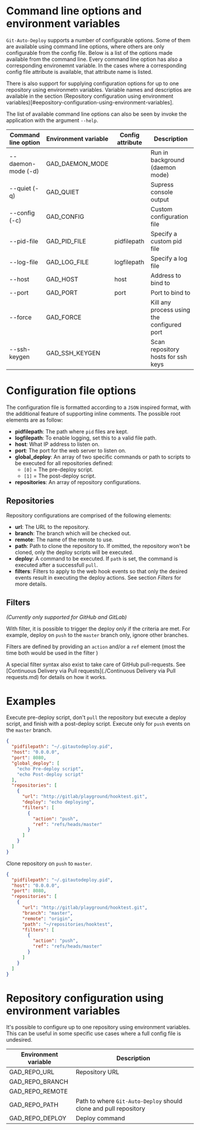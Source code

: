 # Command line options and environment variables

```Git-Auto-Deploy``` supports a number of configurable options. Some of them are available using command line options, where others are only configurable from the config file. Below is a list of the options made available from the command line. Every command line option has also a corresponding environemnt variable. In the cases where a corresponding config file attribute is available, that attribute name is listed.

There is also support for supplying configuration options for up to one repository using environmetn variables. Variable names and descriptios are available in the section (Repository configuration using environment variables)[#eepository-configuration-using-environment-variables].

The list of available command line options can also be seen by invoke the application with the argument ```--help```.

Command line option    | Environment variable | Config attribute | Description
---------------------- | -------------------- | ---------------- | --------------------------
--daemon-mode (-d)     | GAD_DAEMON_MODE      |                  | Run in background (daemon mode)
--quiet (-q)           | GAD_QUIET            |                  | Supress console output
--config (-c) <path>   | GAD_CONFIG           |                  | Custom configuration file
--pid-file <path>      | GAD_PID_FILE         | pidfilepath      | Specify a custom pid file
--log-file <path>      | GAD_LOG_FILE         | logfilepath      | Specify a log file
--host <host>          | GAD_HOST             | host             | Address to bind to
--port <port>          | GAD_PORT             | port             | Port to bind to
--force                | GAD_FORCE            |                  | Kill any process using the configured port
--ssh-keygen           | GAD_SSH_KEYGEN       |                  | Scan repository hosts for ssh keys

# Configuration file options
The configuration file is formatted according to a `JSON` inspired format, with the additional feature of supporting inline comments. The possible root elements are 
as follow:

 - **pidfilepath**: The path where `pid` files are kept.
 - **logfilepath**: To enable logging, set this to a valid file path.
 - **host**: What IP address to listen on.
 - **port**: The port for the web server to listen on.
 - **global_deploy**: An array of two specific commands or path to scripts
   to be executed for all repositories defined:
    - `[0]` = The pre-deploy script.
    - `[1]` = The post-deploy script.
 - **repositories**: An array of repository configurations.

## Repositories
Repository configurations are comprised of the following elements:

 - **url**: The URL to the repository.
 - **branch**: The branch which will be checked out.
 - **remote**: The name of the remote to use.
 - **path**: Path to clone the repository to. If omitted, the repository won't
   be cloned, only the deploy scripts will be executed.
 - **deploy**: A command to be executed. If `path` is set, the command is 
   executed after a successfull `pull`.
 - **filters**: Filters to apply to the web hook events so that only the desired
   events result in executing the deploy actions. See section *Filters* for more
   details.

## Filters
*(Currently only supported for GitHub and GitLab)*

With filter, it is possible to trigger the deploy only if the criteria are met.
For example, deploy on `push` to the `master` branch only, ignore other branches.

Filters are defined by providing an `action` and/or a `ref` element (most the
time both would be used in the filter )

A special filter syntax also exist to take care of GitHub pull-requests. See 
[Continuous Delivery via Pull requests](./Continuous Delivery via Pull requests.md)
for details on how it works.

# Examples

Execute pre-deploy script, don't `pull` the repository but execute a deploy
script, and finish with a post-deploy script. Execute only for `push` events on
the `master` branch.

```json
{
  "pidfilepath": "~/.gitautodeploy.pid",
  "host": "0.0.0.0",
  "port": 8080,
  "global_deploy": [
    "echo Pre-deploy script",
    "echo Post-deploy script"
  ],
  "repositories": [
    {
      "url": "http://gitlab/playground/hooktest.git",
      "deploy": "echo deploying",
      "filters": [
        {
          "action": "push",
          "ref": "refs/heads/master"
        }
      ]
    }
  ]
}
```

Clone repository on `push` to `master`.

```json
{
  "pidfilepath": "~/.gitautodeploy.pid",
  "host": "0.0.0.0",
  "port": 8080,
  "repositories": [
    {
      "url": "http://gitlab/playground/hooktest.git",
      "branch": "master",
      "remote": "origin",
      "path": "~/repositories/hooktest",
      "filters": [
        {
          "action": "push",
          "ref": "refs/heads/master"
        }
      ]
    }
  ]
}
```

# Repository configuration using environment variables

It's possible to configure up to one repository using environment variables. This can be useful in some specific use cases where a full config file is undesired.

Environment variable | Description
-------------------- | --------------------------
GAD_REPO_URL         | Repository URL
GAD_REPO_BRANCH      |
GAD_REPO_REMOTE      |
GAD_REPO_PATH        | Path to where ```Git-Auto-Deploy``` should clone and pull repository
GAD_REPO_DEPLOY      | Deploy command